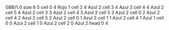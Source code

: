 <gs-board> GBB/1.0
size 6 5
cell 0 4 Rojo 1 
cell 2 4 Azul 2 
cell 3 4 Azul 2 
cell 4 4 Azul 2 
cell 5 4 Azul 2 
cell 3 3 Azul 2 
cell 4 3 Azul 2 
cell 5 3 Azul 2 
cell 0 2 Azul 2 
cell 4 2 Azul 2 
cell 5 2 Azul 2 
cell 0 1 Azul 2 
cell 1 1 Azul 2 
cell 4 1 Azul 1 
cell 0 0 Azul 2 
cell 1 0 Azul 2 
cell 2 0 Azul 2 
head 0 4
 </gs-board>